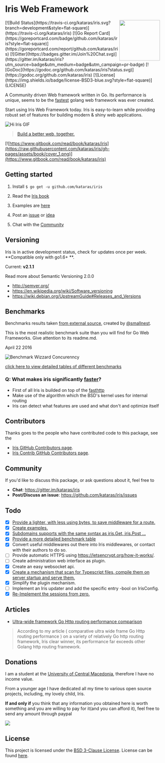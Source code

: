 # Iris Web Framework
<img align="right" width="132" src="http://kataras.github.io/iris/assets/56e4b048f1ee49764ddd78fe_iris_favicon.ico">
[![Build Status](https://travis-ci.org/kataras/iris.svg?branch=development&style=flat-square)](https://travis-ci.org/kataras/iris)
[![Go Report Card](https://goreportcard.com/badge/github.com/kataras/iris?style=flat-square)](https://goreportcard.com/report/github.com/kataras/iris)
[![Gitter](https://badges.gitter.im/Join%20Chat.svg)](https://gitter.im/kataras/iris?utm_source=badge&utm_medium=badge&utm_campaign=pr-badge)
[![GoDoc](https://godoc.org/github.com/kataras/iris?status.svg)](https://godoc.org/github.com/kataras/iris)
[![License](https://img.shields.io/badge/license-BSD3-blue.svg?style=flat-square)](LICENSE)

A Community driven Web framework written in Go. Its performance is unique, seems to be the [fastest](#benchmarks) golang web framework was ever created.

Start using Iris Web Framework today. Iris is easy-to-learn while providing robust set of features for building modern & shiny web applications.

![Hi Iris GIF](http://kataras.github.io/iris/assets/hi_iris_may.gif)


> [Build a better web, together.](https://www.gitbook.com/read/book/kataras/iris)

[![https://www.gitbook.com/read/book/kataras/iris](https://raw.githubusercontent.com/kataras/iris/gh-pages/assets/book/cover_1.png)](https://www.gitbook.com/read/book/kataras/iris)


## Getting started

1. Install `$ go get -u github.com/kataras/iris`

2. Read the [Iris book](https://www.gitbook.com/book/kataras/iris/details)

3. Examples are [here](https://github.com/iris-contrib/examples)

4. Post an [issue](https://github.com/kataras/iris/issues) or [idea](https://github.com/kataras/iris/issues)

5. Chat with the [Community](https://gitter.im/kataras/iris)

## Versioning
Iris is in active development status, check for updates once per week. **Compatible only with go1.6+ **.

Current: **v2.1.1**


Read more about Semantic Versioning 2.0.0

 - http://semver.org/
 - https://en.wikipedia.org/wiki/Software_versioning
 - https://wiki.debian.org/UpstreamGuide#Releases_and_Versions


## Benchmarks


Benchmarks results taken [from external source](https://github.com/smallnest/go-web-framework-benchmark), created by [@smallnest](https://github.com/smallnest).

This is the most realistic benchmark suite than you will find for Go Web Frameworks. Give attention to its readme.md.

April 22 2016


![Benchmark Wizzard Concurenncy](http://kataras.github.io/iris/assets/benchmark_all_28April_2016.png)

[click here to view detailed tables of different benchmarks](https://github.com/smallnest/go-web-framework-benchmark)


### Q: What makes iris significantly [faster](#benchmarks)?
*    First of all Iris is builded on top of the [fasthttp](https://github.com/valyala/fasthttp)
*    Make use of the algorithm which the BSD's kernel uses for internal routing
*    Iris can detect what features are used and what don't and optimize itself

## Contributors

Thanks goes to the people who have contributed code to this package, see the

- [Iris GitHub Contributors page](https://github.com/kataras/iris/graphs/contributors).
- [Iris Contrib GitHub Contributors page](https://github.com/orgs/iris-contrib/people).


## Community

If you'd like to discuss this package, or ask questions about it, feel free to

* **Chat**: https://gitter.im/kataras/iris
* **Post/Discuss an issue**: https://github.com/kataras/iris/issues

## Todo
- [x] [Provide a lighter, with less using bytes,  to save middleware for a route.](https://github.com/kataras/iris/tree/development/handler.go)
- [x] [Create examples.](https://github.com/iris-contrib/examples)
- [x] [Subdomains supports with the same syntax as iris.Get, iris.Post ...](https://github.com/iris-contrib/examples/tree/master/subdomains_simple)
- [x] [Provide a more detailed benchmark table](https://github.com/smallnest/go-web-framework-benchmark)
- [x] Convert useful middlewares out there into Iris middlewares, or contact with their authors to do so.
- [ ] Provide automatic HTTPS using https://letsencrypt.org/how-it-works/.
- [ ] Create administration web interface as plugin.
- [x] Create an easy websocket api.
- [x] [Create a mechanism that scan for Typescript files, compile them on server startup and serve them.](https://github.com/kataras/iris/tree/development/plugin/typescript)
- [x] Simplify the plugin mechanism.
- [ ] Implement an Iris updater and add the specific entry -bool on IrisConfig.
- [x] [Re-Implement the sessions from zero.](https://github.com/kataras/iris/tree/development/sessions)

## Articles

* [Ultra-wide framework Go Http routing performance comparison](https://translate.google.com/translate?sl=auto&tl=en&js=y&prev=_t&hl=el&ie=UTF-8&u=http%3A%2F%2Fcolobu.com%2F2016%2F03%2F23%2FGo-HTTP-request-router-and-web-framework-benchmark%2F&edit-text=&act=url)

> According to my  article ( comparative ultra wide frame Go Http routing performance ) on a variety of relatively Go http routing framework, Iris clear winner, its performance far exceeds other Golang http routing framework.

## Donations

I am a student at the [University of Central Macedonia](http://teiser.gr/), therefore I have no income value.

From a younger age I have dedicated all my time to various open source projects, including, my lovely child, Iris.

**If and only if** you think that any information you obtained here is worth something  and you are willing to pay for it(and you can afford it),  feel free to send any amount through paypal

[![](https://www.paypalobjects.com/en_US/i/btn/btn_donateCC_LG.gif)](https://www.paypal.com/cgi-bin/webscr?cmd=_donations&business=makis%40ideopod%2ecom&lc=GR&item_name=Iris%20web%20framework&item_number=iriswebframeworkdonationid2016&amount=2%2e00&currency_code=EUR&bn=PP%2dDonationsBF%3abtn_donateCC_LG%2egif%3aNonHosted)

## License

This project is licensed under the [BSD 3-Clause License](https://opensource.org/licenses/BSD-3-Clause).
License can be found [here](https://github.com/kataras/iris/blob/master/LICENSE).
